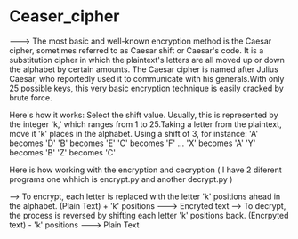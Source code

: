 # Ceaser_cipher
---> The most basic and well-known encryption method is the Caesar cipher, sometimes referred to as Caesar shift or Caesar's code. It is a substitution cipher in which the plaintext's letters are all moved up or down the alphabet by certain amounts. The Caesar cipher is named after Julius Caesar, who reportedly used it to communicate with his generals.With only 25 possible keys, this very basic encryption technique is easily cracked by brute force.

Here's how it works: 
Select the shift value. Usually, this is represented by the integer 'k,' which ranges from 1 to 25.Taking a letter from the plaintext, move it 'k' places in the alphabet.
Using a shift of 3, for instance:
'A' becomes 'D'
'B' becomes 'E'
'C' becomes 'F'
 ...
'X' becomes 'A'
'Y' becomes 'B'
'Z' becomes 'C'

Here is how working with the encryption and cecryption ( I have 2 diferent programs one whhich is encrypt.py and another decrypt.py )

--> To encrypt, each letter is replaced with the letter 'k' positions ahead in the alphabet.
(Plain Text) + 'k' positions ---> Encryted text
--> To decrypt, the process is reversed by shifting each letter 'k' positions back. 
(Encrpyted text) - 'k' positions ---> Plain Text
